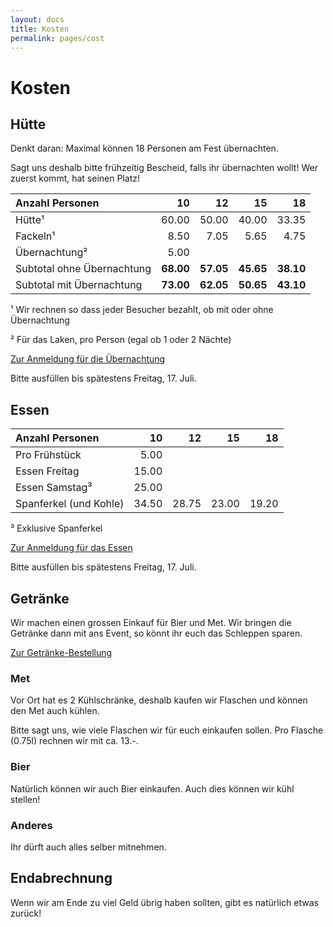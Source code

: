 ```yaml
---
layout: docs
title: Kosten
permalink: pages/cost
---
```


# Kosten

## Hütte

Denkt daran: Maximal können 18 Personen am Fest übernachten.

Sagt uns deshalb bitte frühzeitig Bescheid, falls ihr übernachten wollt!
Wer zuerst kommt, hat seinen Platz!


| Anzahl Personen            |        10 |        12 |        15 |        18 |
|:---------------------------|----------:|----------:|----------:|----------:|
| Hütte¹                     |     60.00 |     50.00 |     40.00 |     33.35 |
| Fackeln¹                   |      8.50 |      7.05 |      5.65 |      4.75 |
| Übernachtung²              |      5.00                                     |
| Subtotal ohne Übernachtung | **68.00** | **57.05** | **45.65** | **38.10** |
| Subtotal mit Übernachtung  | **73.00** | **62.05** | **50.65** | **43.10** |

¹ Wir rechnen so dass jeder Besucher bezahlt, ob mit oder ohne Übernachtung

² Für das Laken, pro Person (egal ob 1 oder 2 Nächte)

<a href="https://forms.gle/xVDro3bBDFeF6E1s8" target="_blank">Zur Anmeldung für die Übernachtung</a>

Bitte ausfüllen bis spätestens Freitag, 17. Juli.

## Essen

| Anzahl Personen        |        10 |        12 |        15 |        18 |
|:-----------------------|----------:|----------:|----------:|----------:|
| Pro Frühstück          |      5.00                                     |
| Essen Freitag          |     15.00                                     |
| Essen Samstag³         |     25.00                                     |
| Spanferkel (und Kohle) |     34.50 |     28.75 |     23.00 |     19.20 |

³ Exklusive Spanferkel

<a href="https://forms.gle/4X8q21FVxjqiaXZPA" target="_blank">Zur Anmeldung für das Essen</a>

Bitte ausfüllen bis spätestens Freitag, 17. Juli.

## Getränke

Wir machen einen grossen Einkauf für Bier und Met.
Wir bringen die Getränke dann mit ans Event, so könnt ihr euch das Schleppen sparen.

<a href="https://forms.gle/iD4FJFNALUbtFzcK7" target="_blank">Zur Getränke-Bestellung</a>

### Met

Vor Ort hat es 2 Kühlschränke, deshalb kaufen wir Flaschen und können den Met auch kühlen.

Bitte sagt uns, wie viele Flaschen wir für euch einkaufen sollen. Pro Flasche (0.75l) rechnen wir mit ca. 13.-.

### Bier

Natürlich können wir auch Bier einkaufen. Auch dies können wir kühl stellen!

### Anderes

Ihr dürft auch alles selber mitnehmen.

## Endabrechnung

Wenn wir am Ende zu viel Geld übrig haben sollten, gibt es natürlich etwas zurück!
